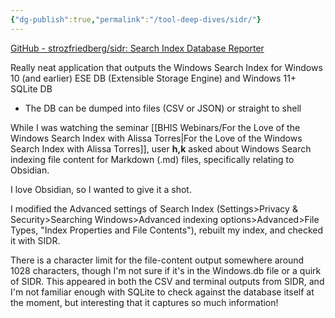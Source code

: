 ```yaml
---
{"dg-publish":true,"permalink":"/tool-deep-dives/sidr/"}
---
```


[GitHub - strozfriedberg/sidr: Search Index Database Reporter](https://github.com/strozfriedberg/sidr)

Really neat application that outputs the Windows Search Index for Windows 10 (and earlier) ESE DB (Extensible Storage Engine) and Windows 11+ SQLite DB

- The DB can be dumped into files (CSV or JSON) or straight to shell


While I was watching the seminar [[BHIS Webinars/For the Love of the Windows Search Index with Alissa Torres\|For the Love of the Windows Search Index with Alissa Torres]], user **h,k** asked about Windows Search indexing file content for Markdown (.md) files, specifically relating to Obsidian.

I love Obsidian, so I wanted to give it a shot.

I modified the Advanced settings of Search Index (Settings>Privacy & Security>Searching Windows>Advanced indexing options>Advanced>File Types, "Index Properties and File Contents"), rebuilt my index, and checked it with SIDR.

There is a character limit for the file-content output somewhere around 1028 characters, though I'm not sure if it's in the Windows.db file or a quirk of SIDR. This appeared in both the CSV and terminal outputs from SIDR, and I'm not familiar enough with SQLite to check against the database itself at the moment, but interesting that it captures so much information!